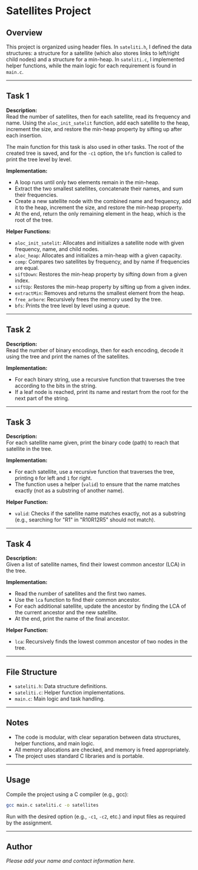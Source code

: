 # Satellites Project

## Overview

This project is organized using header files. In `sateliti.h`, I defined the data structures: a structure for a satellite (which also stores links to left/right child nodes) and a structure for a min-heap. In `sateliti.c`, I implemented helper functions, while the main logic for each requirement is found in `main.c`.

---

## Task 1

**Description:**  
Read the number of satellites, then for each satellite, read its frequency and name. Using the `aloc_init_satelit` function, add each satellite to the heap, increment the size, and restore the min-heap property by sifting up after each insertion.

The main function for this task is also used in other tasks. The root of the created tree is saved, and for the `-c1` option, the `bfs` function is called to print the tree level by level.

**Implementation:**  
- A loop runs until only two elements remain in the min-heap.
- Extract the two smallest satellites, concatenate their names, and sum their frequencies.
- Create a new satellite node with the combined name and frequency, add it to the heap, increment the size, and restore the min-heap property.
- At the end, return the only remaining element in the heap, which is the root of the tree.

**Helper Functions:**
- `aloc_init_satelit`: Allocates and initializes a satellite node with given frequency, name, and child nodes.
- `aloc_heap`: Allocates and initializes a min-heap with a given capacity.
- `comp`: Compares two satellites by frequency, and by name if frequencies are equal.
- `siftDown`: Restores the min-heap property by sifting down from a given index.
- `siftUp`: Restores the min-heap property by sifting up from a given index.
- `extractMin`: Removes and returns the smallest element from the heap.
- `free_arbore`: Recursively frees the memory used by the tree.
- `bfs`: Prints the tree level by level using a queue.

---

## Task 2

**Description:**  
Read the number of binary encodings, then for each encoding, decode it using the tree and print the names of the satellites.

**Implementation:**  
- For each binary string, use a recursive function that traverses the tree according to the bits in the string.
- If a leaf node is reached, print its name and restart from the root for the next part of the string.

---

## Task 3

**Description:**  
For each satellite name given, print the binary code (path) to reach that satellite in the tree.

**Implementation:**  
- For each satellite, use a recursive function that traverses the tree, printing `0` for left and `1` for right.
- The function uses a helper (`valid`) to ensure that the name matches exactly (not as a substring of another name).

**Helper Function:**
- `valid`: Checks if the satellite name matches exactly, not as a substring (e.g., searching for "R1" in "R10R12R5" should not match).

---

## Task 4

**Description:**  
Given a list of satellite names, find their lowest common ancestor (LCA) in the tree.

**Implementation:**  
- Read the number of satellites and the first two names.
- Use the `lca` function to find their common ancestor.
- For each additional satellite, update the ancestor by finding the LCA of the current ancestor and the new satellite.
- At the end, print the name of the final ancestor.

**Helper Function:**
- `lca`: Recursively finds the lowest common ancestor of two nodes in the tree.

---

## File Structure

- `sateliti.h`: Data structure definitions.
- `sateliti.c`: Helper function implementations.
- `main.c`: Main logic and task handling.

---

## Notes

- The code is modular, with clear separation between data structures, helper functions, and main logic.
- All memory allocations are checked, and memory is freed appropriately.
- The project uses standard C libraries and is portable.

---

## Usage

Compile the project using a C compiler (e.g., gcc):

```sh
gcc main.c sateliti.c -o satellites
```

Run with the desired option (e.g., `-c1`, `-c2`, etc.) and input files as required by the assignment.

---

## Author

*Please add your name and contact information here.*
